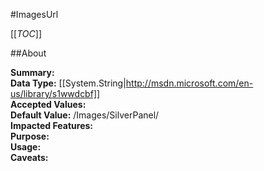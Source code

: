 #ImagesUrl

[[_TOC_]]

##About

**Summary:**   
**Data Type:** [[System.String|http://msdn.microsoft.com/en-us/library/s1wwdcbf]]  
**Accepted Values:**   
**Default Value:** /Images/SilverPanel/  
**Impacted Features:**   
**Purpose:**   
**Usage:**   
**Caveats:**   

